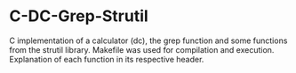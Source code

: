 # C-DC-Grep-Strutil
C implementation of a calculator (dc), the grep function and some functions from the strutil library. Makefile was used for compilation and execution. Explanation of each function in its respective header.
